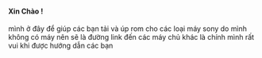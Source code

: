 #### Xin Chào ! 

mình ở đây để giúp các bạn tải và úp rom cho các loại máy sony do mình không có máy nên sẽ là đường link đến các máy chủ khác là chính mình rất vui khi được hướng dẫn các bạn 
